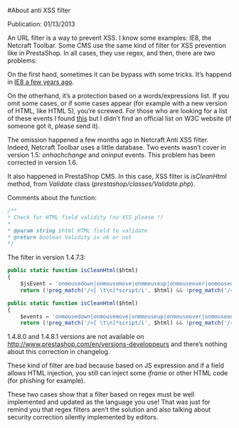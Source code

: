 #About anti XSS filter

Publication: 01/13/2013

An URL filter is a way to prevent XSS. I know some examples: IE8, the Netcraft Toolbar. Some CMS use the same kind of filter for XSS prevention like in PrestaShop. In all cases, they use regex, and then, there are two problems:

On the first hand, sometimes it can be bypass with some tricks. It’s happend in [IE8 a few years ago](https://www.whitehatsec.com/blog/internet-explorer-xss-filter/).

On the otherhand, it’s a protection based on a words/expressions list. If you omit some cases, or if some cases appear (for example with a new version of HTML, like HTML 5), you’re screwed. For those who are looking for a list of these events I found [this](http://help.dottoro.com/larrqqck.php) but I didn’t find an official list on W3C website (if someone got it, please send it).

The omission happened a few months ago in Netcraft Anti XSS filter. Indeed, Netcraft Toolbar uses a little database. Two events wasn’t cover in version 1.5: *onhachchange* and *oninput* events. This problem has been corrected in version 1.6.

It also happened in PrestaShop CMS. In this case, XSS filter is *isCleanHtml* method, from *Validate* class (*prestashop/classes/Validate.php*).

Comments about the function:

```php
/**
* Check for HTML field validity (no XSS please !)
*
* @param string $html HTML field to validate
* @return boolean Validity is ok or not
*/
```

The filter in version 1.4.7.3:

```javascript
public static function isCleanHtml($html)
{
    $jsEvent = 'onmousedown|onmousemove|onmmouseup|onmouseover|onmouseout|onload|onunload|onfocus|onblur|onchange|onsubmit|ondblclick|onclick|onkeydown|onkeyup|onkeypress|onmouseenter|onmouseleave|onerror';
    return (!preg_match('/<[ \t\n]*script/i', $html) && !preg_match('/<!--?.*('.$jsEvent.')[ \t\n]*=/i', $html)  && !preg_match('/.*script\:/i', $html));<br ?-->   }
```

```javascript
public static function isCleanHtml($html)
{
    $events = 'onmousedown|onmousemove|onmmouseup|onmouseover|onmouseout|onload|onunload|onfocus|onblur|onchange|onsubmit|ondblclick|onclick|onkeydown|onkeyup|onkeypress|onmouseenter|onmouseleave|onerror|onselect|onreset|onabort|ondragdrop|onresize|onactivate|onafterprint|onmoveend|onafterupdate|onbeforeactivate|onbeforecopy|onbeforecut|onbeforedeactivate|onbeforeeditfocus|onbeforepaste|onbeforeprint|onbeforeunload|onbeforeupdate|onmove|onbounce|oncellchange|oncontextmenu|oncontrolselect|oncopy|oncut|ondataavailable|ondatasetchanged|ondatasetcomplete|ondeactivate|ondrag|ondragend|ondragenter|onmousewheel|ondragleave|ondragover|ondragstart|ondrop|onerrorupdate|onfilterchange|onfinish|onfocusin|onfocusout|onhashchange|onhelp|oninput|onlosecapture|onmessage|onmouseup|onmovestart|onoffline|ononline|onpaste|onpropertychange|onreadystatechange|onresizeend|onresizestart|onrowenter|onrowexit|onrowsdelete|onrowsinserted|onscroll|onsearch|onselectionchange|onselectstart|onstart|onstop';
    return (!preg_match('/<[ \t\n]*script/i', $html) && !preg_match('/<!--?.*('.$events.')[ \t\n]*=/i', $html) && !preg_match('/.*script\:/i', $html));<br ?--> }
```

1.4.8.0 and 1.4.8.1 versions are not available on http://www.prestashop.com/en/versions-developpeurs and there’s nothing about this correction in changelog.

These kind of filter are bad because based on JS expression and if a field allows HTML injection, you still can inject some *iframe* or other HTML code (for phishing for example).

These two cases show that a filter based on regex must be well implemented and updated as the language you use! That was just for remind you that regex filters aren’t the solution and also talking about security correction silently implemented by editors.
